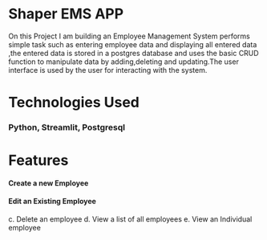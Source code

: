 # Shaper EMS APP

On this Project I am building an  Employee Management System performs simple task such as entering employee data and displaying all entered data ,the entered data is stored in a postgres database and uses the basic CRUD function to manipulate data by adding,deleting and updating.The user interface is used by the user for interacting with the system.

# Technologies Used

### Python, Streamlit, Postgresql


# Features

#### Create a new Employee
#### Edit an Existing Employee


c. Delete an employee
d. View a list of all employees
e. View an Individual employee
